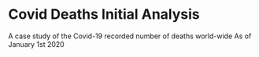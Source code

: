 # Covid Deaths Initial Analysis
A case study of the Covid-19 recorded number of deaths world-wide As of January 1st 2020
